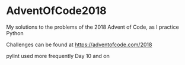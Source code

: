 # AdventOfCode2018
My solutions to the problems of the 2018 Advent of Code, as I practice Python

Challenges can be found at https://adventofcode.com/2018

pylint used more frequently Day 10 and on